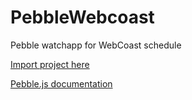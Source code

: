 # PebbleWebcoast
Pebble watchapp for WebCoast schedule

[Import project here](https://cloudpebble.net/)

[Pebble.js documentation](http://developer.getpebble.com/docs/pebblejs/)